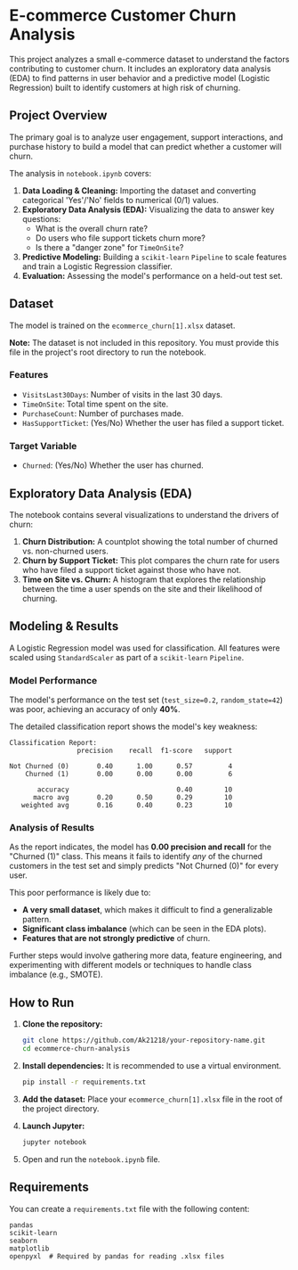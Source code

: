 # E-commerce Customer Churn Analysis

This project analyzes a small e-commerce dataset to understand the factors contributing to customer churn. It includes an exploratory data analysis (EDA) to find patterns in user behavior and a predictive model (Logistic Regression) built to identify customers at high risk of churning.

## Project Overview

The primary goal is to analyze user engagement, support interactions, and purchase history to build a model that can predict whether a customer will churn.

The analysis in `notebook.ipynb` covers:

1.  **Data Loading & Cleaning:** Importing the dataset and converting categorical 'Yes'/'No' fields to numerical (0/1) values.
2.  **Exploratory Data Analysis (EDA):** Visualizing the data to answer key questions:
      * What is the overall churn rate?
      * Do users who file support tickets churn more?
      * Is there a "danger zone" for `TimeOnSite`?
3.  **Predictive Modeling:** Building a `scikit-learn` `Pipeline` to scale features and train a Logistic Regression classifier.
4.  **Evaluation:** Assessing the model's performance on a held-out test set.

## Dataset

The model is trained on the `ecommerce_churn[1].xlsx` dataset.

**Note:** The dataset is not included in this repository. You must provide this file in the project's root directory to run the notebook.

### Features

  * `VisitsLast30Days`: Number of visits in the last 30 days.
  * `TimeOnSite`: Total time spent on the site.
  * `PurchaseCount`: Number of purchases made.
  * `HasSupportTicket`: (Yes/No) Whether the user has filed a support ticket.

### Target Variable

  * `Churned`: (Yes/No) Whether the user has churned.

## Exploratory Data Analysis (EDA)

The notebook contains several visualizations to understand the drivers of churn:

1.  **Churn Distribution:** A countplot showing the total number of churned vs. non-churned users.
2.  **Churn by Support Ticket:** This plot compares the churn rate for users who have filed a support ticket against those who have not.
3.  **Time on Site vs. Churn:** A histogram that explores the relationship between the time a user spends on the site and their likelihood of churning.

## Modeling & Results

A Logistic Regression model was used for classification. All features were scaled using `StandardScaler` as part of a `scikit-learn` `Pipeline`.

### Model Performance

The model's performance on the test set (`test_size=0.2`, `random_state=42`) was poor, achieving an accuracy of only **40%**.

The detailed classification report shows the model's key weakness:

```
Classification Report:
                 precision    recall  f1-score   support

Not Churned (0)       0.40      1.00      0.57         4
    Churned (1)       0.00      0.00      0.00         6

       accuracy                           0.40        10
      macro avg       0.20      0.50      0.29        10
   weighted avg       0.16      0.40      0.23        10
```

### Analysis of Results

As the report indicates, the model has **0.00 precision and recall** for the "Churned (1)" class. This means it fails to identify *any* of the churned customers in the test set and simply predicts "Not Churned (0)" for every user.

This poor performance is likely due to:

  * **A very small dataset**, which makes it difficult to find a generalizable pattern.
  * **Significant class imbalance** (which can be seen in the EDA plots).
  * **Features that are not strongly predictive** of churn.

Further steps would involve gathering more data, feature engineering, and experimenting with different models or techniques to handle class imbalance (e.g., SMOTE).

## How to Run

1.  **Clone the repository:**

    ```bash
    git clone https://github.com/Ak21218/your-repository-name.git
    cd ecommerce-churn-analysis
    ```

2.  **Install dependencies:**
    It is recommended to use a virtual environment.

    ```bash
    pip install -r requirements.txt
    ```

3.  **Add the dataset:**
    Place your `ecommerce_churn[1].xlsx` file in the root of the project directory.

4.  **Launch Jupyter:**

    ```bash
    jupyter notebook
    ```

5.  Open and run the `notebook.ipynb` file.

## Requirements

You can create a `requirements.txt` file with the following content:

```
pandas
scikit-learn
seaborn
matplotlib
openpyxl  # Required by pandas for reading .xlsx files
```